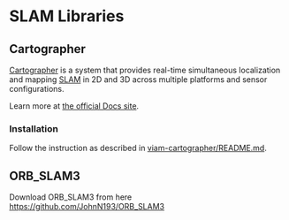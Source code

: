 # SLAM Libraries

## Cartographer
[Cartographer](https://github.com/cartographer-project/cartographer) is a system that provides real-time simultaneous localization
and mapping [SLAM](https://en.wikipedia.org/wiki/Simultaneous_localization_and_mapping) in 2D and 3D across multiple platforms and sensor
configurations.

Learn more at [the official Docs site](https://google-cartographer.readthedocs.io).

### Installation
Follow the instruction as described in [viam-cartographer/README.md](./viam-cartographer/README.md).




## ORB_SLAM3
Download ORB_SLAM3 from here https://github.com/JohnN193/ORB_SLAM3
